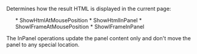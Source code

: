 ﻿Determines how the result HTML is displayed in the current page:

<ul>* ShowHtmlAtMousePosition
* ShowHtmlInPanel
* ShowIFrameAtMousePosition
* ShowIFrameInPanel
</ul>

The InPanel operations update the panel content only and don't move the panel to any special location.